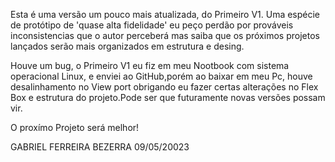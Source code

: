Esta é uma versão um pouco mais atualizada, do Primeiro V1. Uma espécie de protótipo de 'quase alta fidelidade' eu peço perdão por prováveis inconsistencias que o autor 
perceberá mas saiba que os próximos projetos lançados serão mais organizados em estrutura e desing. 

Houve um bug, o Primeiro V1 eu fiz em meu Nootbook com sistema operacional Linux, e enviei ao GitHub,porém ao baixar em meu Pc, houve desalinhamento no View port obrigando eu fazer certas alterações no Flex Box e estrutura do projeto.Pode ser que futuramente novas versões possam vir.

O proxímo Projeto será melhor!

GABRIEL FERREIRA BEZERRA 09/05/20023

